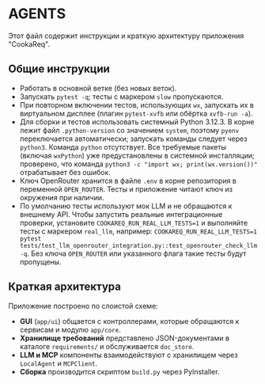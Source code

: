 # AGENTS

Этот файл содержит инструкции и краткую архитектуру приложения "CookaReq".

## Общие инструкции

- Работать в основной ветке (без новых веток).
- Запускать `pytest -q`; тесты с маркером `slow` пропускаются.
- При повторном включении тестов, использующих `wx`, запускать их в виртуальном дисплее (плагин `pytest-xvfb` или обёртка `xvfb-run -a`).
- Для сборки и тестов использовать системный Python 3.12.3. В корне лежит файл `.python-version` со значением `system`, поэтому `pyenv` переключается автоматически; запускать команды следует через `python3`. Команда `python` отсутствует. Все требуемые пакеты (включая `wxPython`) уже предустановлены в системной инсталляции; проверено, что команда `python3 -c "import wx; print(wx.version())"` отрабатывает без ошибок.
- Ключ OpenRouter хранится в файле `.env` в корне репозитория в переменной `OPEN_ROUTER`. Тесты и приложение читают ключ из окружения при наличии.
- По умолчанию тесты используют мок LLM и не обращаются к внешнему API. Чтобы запустить реальные интеграционные проверки, установите `COOKAREQ_RUN_REAL_LLM_TESTS=1` и выполняйте тесты с маркером `real_llm`, например:
  `COOKAREQ_RUN_REAL_LLM_TESTS=1 pytest tests/test_llm_openrouter_integration.py::test_openrouter_check_llm -q`. Без ключа `OPEN_ROUTER` или указанного флага такие тесты будут пропущены.

## Краткая архитектура

Приложение построено по слоистой схеме:

- **GUI** (`app/ui`) общается с контроллерами, которые обращаются к сервисам и модулю `app/core`.
- **Хранилище требований** представлено JSON-документами в каталоге `requirements/` и обслуживается `doc_store`.
- **LLM и MCP** компоненты взаимодействуют с хранилищем через `LocalAgent` и `MCPClient`.
- **Сборка** производится скриптом `build.py` через PyInstaller.


